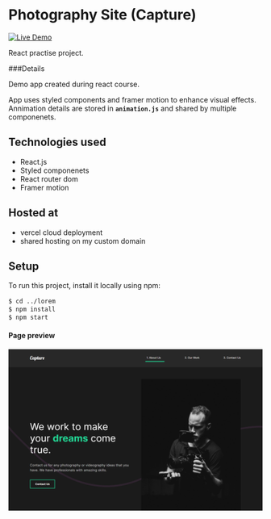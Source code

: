 # Photography Site (Capture)

[![Live Demo](https://img.shields.io/badge/demo-online-green.svg)](https://music-player-sigma-blond.vercel.app/)

React practise project.

###Details

Demo app created during react course.

App uses styled components and framer motion to enhance visual effects. Annimation details are stored in **`animation.js`** and shared by multiple componenets.

## Technologies used

-   React.js
-   Styled componenets
-   React router dom
-   Framer motion

## Hosted at

-   vercel cloud deployment
-   shared hosting on my custom domain

## Setup

To run this project, install it locally using npm:

```
$ cd ../lorem
$ npm install
$ npm start
```

#### Page preview

![Page Preview](./images/preview.png)
